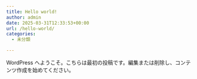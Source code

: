 ```yaml
---
title: Hello world!
author: admin
date: 2025-03-31T12:33:53+00:00
url: /hello-world/
categories:
  - 未分類

---
```

WordPress へようこそ。こちらは最初の投稿です。編集または削除し、コンテンツ作成を始めてください。
